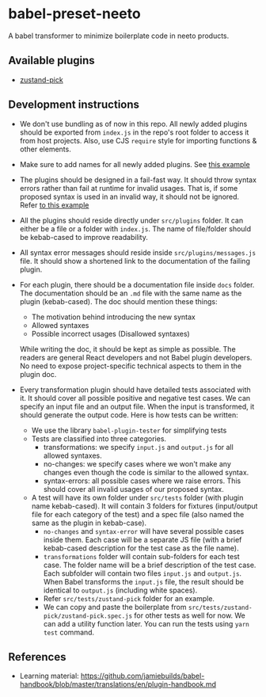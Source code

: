 # babel-preset-neeto

A babel transformer to minimize boilerplate code in neeto products.

## Available plugins

- [zustand-pick](./docs/zustand-pick.md)

## Development instructions

- We don't use bundling as of now in this repo. All newly added plugins should
  be exported from `index.js` in the repo's root folder to access it from host
  projects. Also, use CJS `require` style for importing functions & other
  elements.
- Make sure to add names for all newly added plugins. See
  [this example](https://github.com/bigbinary/babel-preset-neeto/blob/f3f545493081473194c9187ea2493339a1ab3480/src/plugins/zustand-pick/index.js)
- The plugins should be designed in a fail-fast way. It should throw syntax
  errors rather than fail at runtime for invalid usages. That is, if some
  proposed syntax is used in an invalid way, it should not be ignored. Refer
  [to this example](https://github.com/bigbinary/babel-preset-neeto/blob/f3f545493081473194c9187ea2493339a1ab3480/src/plugins/zustand-pick/index.js)
- All the plugins should reside directly under `src/plugins` folder. It can
  either be a file or a folder with `index.js`. The name of file/folder should
  be kebab-cased to improve readability.
- All syntax error messages should reside inside `src/plugins/messages.js` file.
  It should show a shortened link to the documentation of the failing plugin.
- For each plugin, there should be a documentation file inside `docs` folder.
  The documentation should be an `.md` file with the same name as the plugin
  (kebab-cased). The doc should mention these things:

  - The motivation behind introducing the new syntax
  - Allowed syntaxes
  - Possible incorrect usages (Disallowed syntaxes)

  While writing the doc, it should be kept as simple as possible. The readers
  are general React developers and not Babel plugin developers. No need to
  expose project-specific technical aspects to them in the plugin doc.

- Every transformation plugin should have detailed tests associated with it. It
  should cover all possible positive and negative test cases. We can specify an
  input file and an output file. When the input is transformed, it should
  generate the output code. Here is how tests can be written:
  - We use the library `babel-plugin-tester` for simplifying tests
  - Tests are classified into three categories.
    - transformations: we specify `input.js` and `output.js` for all allowed
      syntaxes.
    - no-changes: we specify cases where we won't make any changes even though
      the code is similar to the allowed syntax.
    - syntax-errors: all possible cases where we raise errors. This should cover
      all invalid usages of our proposed syntax.
  - A test will have its own folder under `src/tests` folder (with plugin name
    kebab-cased). It will contain 3 folders for fixtures (input/output file for
    each category of the test) and a spec file (also named the same as the
    plugin in kebab-case).
    - `no-changes` and `syntax-error` will have several possible cases inside
      them. Each case will be a separate JS file (with a brief kebab-cased
      description for the test case as the file name).
    - `transformations` folder will contain sub-folders for each test case. The
      folder name will be a brief description of the test case. Each subfolder
      will contain two files `input.js` and `output.js`. When Babel transforms
      the `input.js` file, the result should be identical to `output.js`
      (including white spaces).
    - Refer `src/tests/zustand-pick` folder for an example.
    - We can copy and paste the boilerplate from
      `src/tests/zustand-pick/zustand-pick.spec.js` for other tests as well for
      now. We can add a utility function later. You can run the tests using
      `yarn test` command.

## References

- Learning material:
  https://github.com/jamiebuilds/babel-handbook/blob/master/translations/en/plugin-handbook.md

